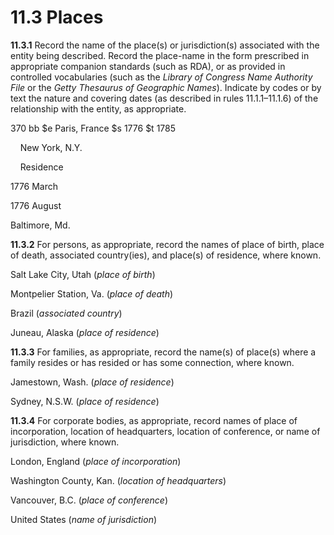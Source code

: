 # 11.3 Places

**11.3.1** Record the name of the place(s) or jurisdiction(s) associated with the entity being described. Record the place-name in the form prescribed in appropriate companion standards (such as RDA), or as provided in controlled vocabularies (such as the _Library of Congress Name Authority File_ or the _Getty Thesaurus of Geographic Names_). Indicate by codes or by text the nature and covering dates (as described in rules 11.1.1–11.1.6) of the relationship with the entity, as appropriate.

370 bb $e Paris, France $s 1776 $t 1785

<place>

    <placeEntry>New York, N.Y.</placeEntry>

    <placeRole>Residence</placeRole>

<dateRange>

<fromDate standardDate=”1776-03”>1776 March</fromDate>

<toDate standardDate=”1776-08”>1776 August</toDate>

</dateRange>

</place>

Baltimore, Md.

**11.3.2** For persons, as appropriate, record the names of place of birth, place of death, associated country(ies), and place(s) of residence, where known.

Salt Lake City, Utah (_place of birth_)

Montpelier Station, Va. (_place of death_)

Brazil (_associated country_)

Juneau, Alaska (_place of residence_)

**11.3.3** For families, as appropriate, record the name(s) of place(s) where a family resides or has resided or has some connection, where known.

Jamestown, Wash. (_place of residence_)

Sydney, N.S.W. (_place of residence_)

**11.3.4** For corporate bodies, as appropriate, record names of place of incorporation, location of headquarters, location of conference, or name of jurisdiction, where known.

London, England (_place of incorporation_)

Washington County, Kan. (_location of headquarters_)

Vancouver, B.C. (_place of conference_)

United States (_name of jurisdiction_)
